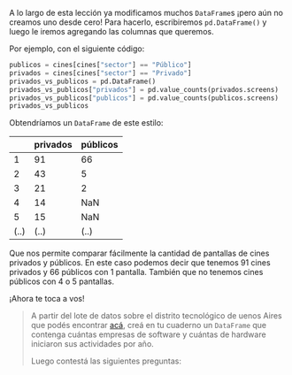 A lo largo de esta lección ya modificamos muchos `DataFrame`s ¡pero aún no creamos uno desde cero! Para hacerlo, escribiremos `pd.DataFrame()` y luego le iremos agregando las columnas que queremos. 

Por ejemplo, con el siguiente código:

```python
publicos = cines[cines["sector"] == "Público"]
privados = cines[cines["sector"] == "Privado"]
privados_vs_publicos = pd.DataFrame()
privados_vs_publicos["privados"] = pd.value_counts(privados.screens)
privados_vs_publicos["publicos"] = pd.value_counts(publicos.screens)
privados_vs_publicos
```

Obtendríamos un `DataFrame` de este estilo:

||privados|públicos|
---|---|---|
1|91|66|
2|43|5|
3|21|2|
4|14|NaN|
5|15|NaN|
(..)|(..)|(..)

Que nos permite comparar fácilmente la cantidad de pantallas de cines privados y públicos. En este caso podemos decir que tenemos 91 cines privados y 66 públicos con 1 pantalla. También que no tenemos cines públicos con 4 o 5 pantallas. 

¡Ahora te toca a vos!

<!-- usar el de chile-->

> A partir del lote de datos sobre el distrito tecnológico de uenos Aires que podés encontrar [acá](https://docs.google.com/spreadsheets/d/e/2PACX-1vRSa9oM9fC-QlT7VOeGhZQtrWnlNSTsk3U8DWGTOXUWtPH6u9o5O5eZ0kTg8mFTwAn9vMdGRK7o2SPB/pub?gid=1178503202&single=true&output=csv), creá en tu cuaderno un `DataFrame` que contenga cuántas empresas de software y cuántas de hardware iniciaron sus actividades por año.
>
> Luego contestá las siguientes preguntas:
